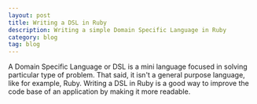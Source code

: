 ```yaml
---
layout: post
title: Writing a DSL in Ruby
description: Writing a simple Domain Specific Language in Ruby
category: blog
tag: blog
---
```


A Domain Specific Language or DSL is a mini language focused in solving
particular type of problem. That said, it isn't a general purpose language, like
for example, Ruby. Writing a DSL in Ruby is a good way to improve the code base
of an application by making it more readable.
